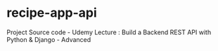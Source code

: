 # recipe-app-api
Project Source code - Udemy Lecture : Build a Backend REST API with Python &amp; Django - Advanced
